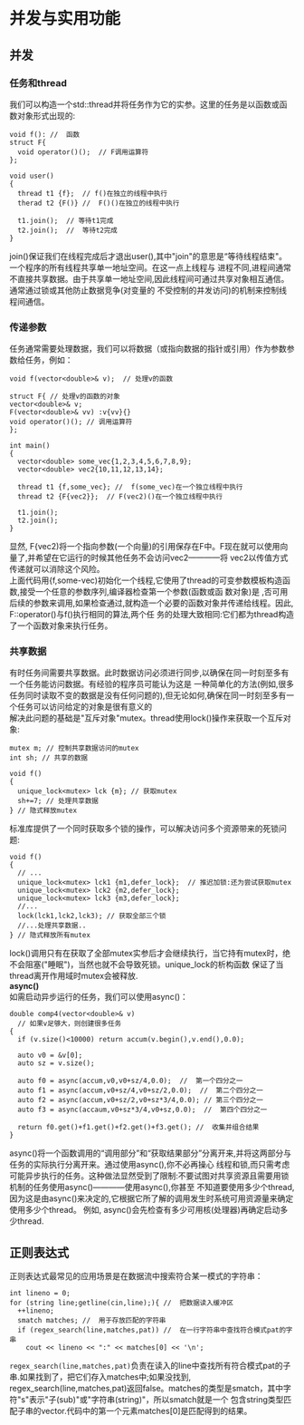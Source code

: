 # 并发与实用功能
## 并发
### 任务和thread
我们可以构造一个std::thread并将任务作为它的实参。这里的任务是以函数或函数对象形式出现的:
```
void f(): //  函数
struct F{
  void operator()();  // F调用运算符
};

void user()
{
  thread t1 {f};  // f()在独立的线程中执行
  therad t2 {F()} //  F()()在独立的线程中执行
  
  t1.join();  // 等待t1完成  
  t2.join();  //  等待t2完成
}
```
join()保证我们在线程完成后才退出user(),其中"join"的意思是“等待线程结束"。一个程序的所有线程共享单一地址空间。在这一点上线程与
进程不同,进程间通常不直接共享数据。由于共享单一地址空间,因此线程间可通过共享对象相互通信。通常通过锁或其他防止数据竞争(对变量的
不受控制的并发访问)的机制来控制线程间通信。  
### 传递参数
任务通常需要处理数据，我们可以将数据（或指向数据的指针或引用）作为参数参数给任务，例如：
```
void f(vector<double>& v);  // 处理v的函数

struct F{ // 处理v的函数的对象
vector<double>& v;
F(vector<double>& vv) :v{vv}{}
void operator()(); // 调用运算符
};

int main()
{
  vector<double> some_vec{1,2,3,4,5,6,7,8,9};
  vector<double> vec2{10,11,12,13,14};
  
  thread t1 {f,some_vec}; //  f(some_vec)在一个独立线程中执行
  thread t2 {F{vec2}};  // F(vec2)()在一个独立线程中执行
  
  t1.join();
  t2.join();
}
```

显然, F{vec2)将一个指向参数(一个向量)的引用保存在F中。F现在就可以使用向量了,并希望在它运行的时候其他任务不会访问vec2————将
vec2以传值方式传递就可以消除这个风险。  
上面代码用{f,some-vec)初始化一个线程,它使用了thread的可变参数模板构造函数,接受一个任意的参数序列,编译器检查第一个参数(函数或函
数对象)是 ,否可用后续的参数来调用,如果检查通过,就构造一个必要的函数对象并传递给线程。因此, F::operator()与f()执行相同的算法,两个任
务的处理大致相同:它们都为thread构造了一个函数对象来执行任务。  

### 共享数据
有时任务间需要共享数据。此时数据访问必须进行同步,以确保在同一时刻至多有一个任务能访问数据。有经验的程序员可能认为这是
一种简单化的方法(例如,很多任务同时读取不变的数据是没有任何问题的),但无论如何,确保在同一时刻至多有一个任务可以访问给定的对象是很有意义的  
解决此问题的基础是"互斥对象"mutex。thread使用lock()操作来获取一个互斥对象:
```
mutex m; // 控制共享数据访问的mutex
int sh; // 共享的数据

void f()
{
  unique_lock<mutex> lck {m}; // 获取mutex
  sh+=7; // 处理共享数据
} // 隐式释放mutex
```

标准库提供了一个同时获取多个锁的操作，可以解决访问多个资源带来的死锁问题:
```
void f()
{
  // ...
  unique_lock<mutex> lck1 {m1,defer_lock};  // 推迟加锁:还为尝试获取mutex
  unique_lock<mutex> lck2 {m2,defer_lock};
  unique_lock<mutex> lck3 {m3,defer_lock};
  //...
  lock(lck1,lck2,lck3); // 获取全部三个锁
  //...处理共享数据..
} // 隐式释放所有mutex
```
lock()调用只有在获取了全部mutex实参后才会继续执行，当它持有mutex时，绝不会阻塞("睡眠")，当然也就不会导致死锁。unique_lock的析构函数
保证了当thread离开作用域时mutex会被释放.  
**async()**  
如需启动异步运行的任务，我们可以使用async()：
```
double comp4(vector<double>& v)
  // 如果v足够大，则创建很多任务
{
  if (v.size()<10000) return accum(v.begin(),v.end(),0.0);
  
  auto v0 = &v[0];
  auto sz = v.size();
  
  auto f0 = async(accum,v0,v0+sz/4,0.0);  //  第一个四分之一
  auto f1 = async(accum,v0+sz/4,v0+sz/2,0.0);  //  第二个四分之一
  auto f2 = async(accum,v0+sz/2,v0+sz*3/4,0.0); // 第三个四分之一
  auto f3 = async(accaum,v0+sz*3/4,v0+sz,0.0);  //  第四个四分之一
  
  return f0.get()+f1.get()+f2.get()+f3.get(); //  收集并组合结果
}
```
async()将一个函数调用的“调用部分”和“获取结果部分”分离开来,并将这两部分与任务的实际执行分离开来。通过使用async(),你不必再操心
线程和锁,而只需考虑可能异步执行的任务。这种做法显然受到了限制:不要试图对共享资源且需要用锁机制的任务使用async()————使用async(),你甚至
不知道要使用多少个thread,因为这是由async()来决定的,它根据它所了解的调用发生时系统可用资源量来确定使用多少个thread。
例如, async()会先检查有多少可用核(处理器)再确定启动多少thread.  

## 正则表达式
正则表达式最常见的应用场景是在数据流中搜索符合某一模式的字符串：
```
int lineno = 0;
for (string line;getline(cin,line);){ //  把数据读入缓冲区
  ++lineno;
  smatch matches; //  用于存放匹配的字符串
  if (regex_search(line,matches,pat)) //  在一行字符串中查找符合模式pat的字串
    cout << lineno << ":" << matches[0] << '\n';
```

`regex_search(line,matches,pat)`负责在读入的line中查找所有符合模式pat的子串.如果找到了，把它们存入matches中;如果没找到,
regex_search(line,matches,pat)返回false。matches的类型是smatch，其中字符"s"表示"子(sub)"或"字符串(string)"，所以smatch就是一个
包含string类型匹配子串的vector.代码中的第一个元素matches[0]是匹配得到的结果。  
